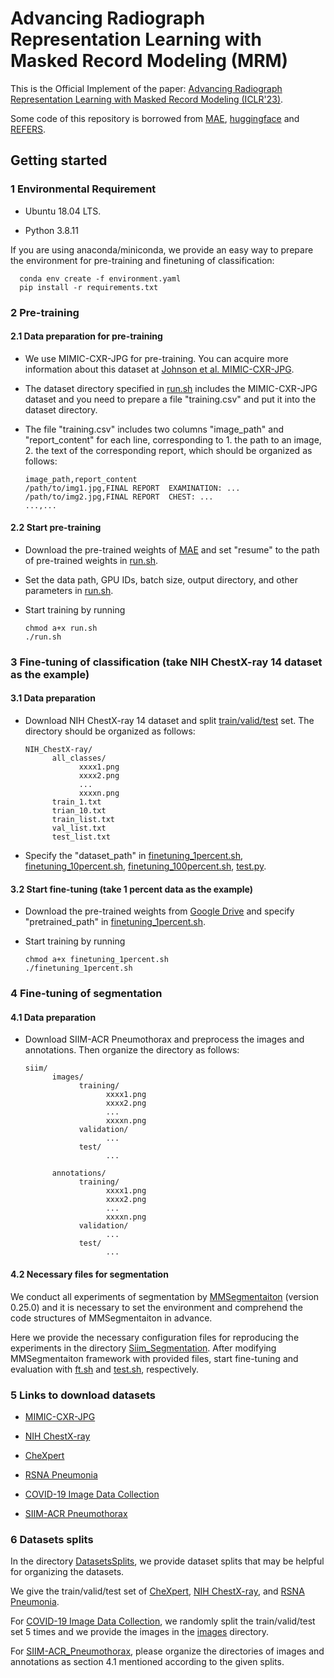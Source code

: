 # Advancing Radiograph Representation Learning with Masked Record Modeling (MRM)
This is the Official Implement of the paper: [Advancing Radiograph Representation Learning with Masked Record Modeling (ICLR'23)](https://openreview.net/forum?id=w-x7U26GM7j).

Some code of this repository is borrowed from [MAE](https://github.com/facebookresearch/mae), [huggingface](https://huggingface.co) and [REFERS](https://github.com/funnyzhou/REFERS).

## Getting started
### 1 Environmental Requirement
- Ubuntu 18.04 LTS.

- Python 3.8.11

If you are using anaconda/miniconda, we provide an easy way to prepare the environment for pre-training and finetuning of classification:

      conda env create -f environment.yaml
      pip install -r requirements.txt

### 2 Pre-training
#### 2.1 Data preparation for pre-training
- We use MIMIC-CXR-JPG for pre-training. You can acquire more information about this dataset at [Johnson et al. MIMIC-CXR-JPG](https://physionet.org/content/mimic-cxr-jpg/2.0.0/).
- The dataset directory specified in [run.sh](/run.sh) includes the MIMIC-CXR-JPG dataset and you need to prepare a file "training.csv" and put it into the dataset directory.
- The file "training.csv" includes two columns  "image_path" and "report_content" for each line, corresponding to 1. the path to an image, 2. the text of the corresponding report, which should be organized as follows:

      image_path,report_content
      /path/to/img1.jpg,FINAL REPORT  EXAMINATION: ...
      /path/to/img2.jpg,FINAL REPORT  CHEST: ...
      ...,...

#### 2.2 Start pre-training
- Download the pre-trained weights of [MAE](https://dl.fbaipublicfiles.com/mae/pretrain/mae_pretrain_vit_base.pth) and set "resume" to the path of pre-trained weights in [run.sh](run.sh).
- Set the data path, GPU IDs, batch size, output directory, and other parameters in [run.sh](run.sh).

- Start training by running

      chmod a+x run.sh
      ./run.sh

### 3 Fine-tuning of classification (take NIH ChestX-ray 14 dataset as the example)
#### 3.1 Data preparation
- Download NIH ChestX-ray 14 dataset and split [train/valid/test](DatasetsSplits/NIH_ChestX-ray) set. The directory should be organized as follows:

      NIH_ChestX-ray/
            all_classes/
                  xxxx1.png
                  xxxx2.png
                  ...
                  xxxxn.png
            train_1.txt
            trian_10.txt
            train_list.txt
            val_list.txt
            test_list.txt	
- Specify the "dataset_path" in [finetuning_1percent.sh](/NIH_ChestX-ray/finetuning_1percent.sh), [finetuning_10percent.sh](/NIH_ChestX-ray/finetuning_10percent.sh), [finetuning_100percent.sh](/NIH_ChestX-ray/finetuning_100percent.sh), [test.py](/NIH_ChestX-ray/test.py).

#### 3.2 Start fine-tuning (take 1 percent data as the example)
- Download the pre-trained weights from [Google Drive](https://drive.google.com/file/d/1JwZaqvsSdk1bD3B7fsN0uOz-2Fzz1amc/view?usp=sharing) and specify "pretrained_path" in [finetuning_1percent.sh](/NIH_ChestX-ray/finetuning_1percent.sh).

- Start training by running

      chmod a+x finetuning_1percent.sh
      ./finetuning_1percent.sh

### 4 Fine-tuning of segmentation
#### 4.1 Data preparation
- Download SIIM-ACR Pneumothorax and preprocess the images and annotations.
Then organize the directory as follows:

      siim/
            images/
                  training/
                        xxxx1.png
                        xxxx2.png
                        ...
                        xxxxn.png
                  validation/
                        ...
                  test/
                        ...

            annotations/
                  training/
                        xxxx1.png
                        xxxx2.png
                        ...
                        xxxxn.png
                  validation/
                        ...
                  test/
                        ...

#### 4.2 Necessary files for segmentation
We conduct all experiments  of segmentation by [MMSegmentaiton](https://github.com/open-mmlab/mmsegmentation) (version  0.25.0) and it is necessary to set the environment and comprehend the code structures of MMSegmentaiton in advance.

Here we provide the necessary configuration files for reproducing the experiments in the directory [Siim_Segmentation](Siim_Segmentation). After modifying MMSegmentaiton framework with provided files, start fine-tuning and evaluation with [ft.sh](Siim_Segmentation/ft.sh) and [test.sh](Siim_Segmentation/test.sh), respectively.

### 5 Links to download datasets
- [MIMIC-CXR-JPG](https://physionet.org/content/mimic-cxr-jpg/2.0.0/)

- [NIH ChestX-ray](https://nihcc.app.box.com/v/ChestXray-NIHCC/folder/36938765345)

- [CheXpert](https://stanfordmlgroup.github.io/competitions/chexpert/#:~:text=What%20is%20CheXpert%3F,labeled%20reference%20standard%20evaluation%20sets.)

- [RSNA Pneumonia](https://www.kaggle.com/competitions/rsna-pneumonia-detection-challenge)

- [COVID-19 Image Data Collection](https://github.com/ieee8023/covid-chestxray-dataset)

- [SIIM-ACR Pneumothorax](https://www.kaggle.com/c/siim-acr-pneumothorax-segmentation)

### 6 Datasets splits
In the directory [DatasetsSplits](DatasetsSplits), we provide dataset splits that may be helpful for organizing the datasets.

We give the train/valid/test set of [CheXpert](DatasetsSplits/CheXpert), [NIH ChestX-ray](DatasetsSplits/NIH_ChestX-ray), and [RSNA Pneumonia](DatasetsSplits/RSNA_Pneumonia).

For [COVID-19 Image Data Collection](DatasetsSplits/COVID-19_Image_Data_Collection), we randomly split the train/valid/test set 5 times and we provide the images in the [images](DatasetsSplits/COVID-19_Image_Data_Collection/images) directory.

For [SIIM-ACR_Pneumothorax](DatasetsSplits/SIIM-ACR_Pneumothorax), please organize the directories of images and annotations as section 4.1 mentioned according to the given splits.